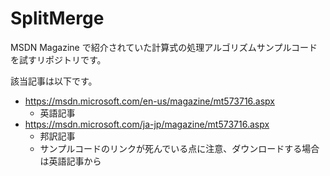 ﻿# SplitMerge

MSDN Magazine で紹介されていた計算式の処理アルゴリズムサンプルコードを試すリポジトリです。

該当記事は以下です。

- https://msdn.microsoft.com/en-us/magazine/mt573716.aspx
    - 英語記事
- https://msdn.microsoft.com/ja-jp/magazine/mt573716.aspx
    - 邦訳記事
    - サンプルコードのリンクが死んでいる点に注意、ダウンロードする場合は英語記事から
